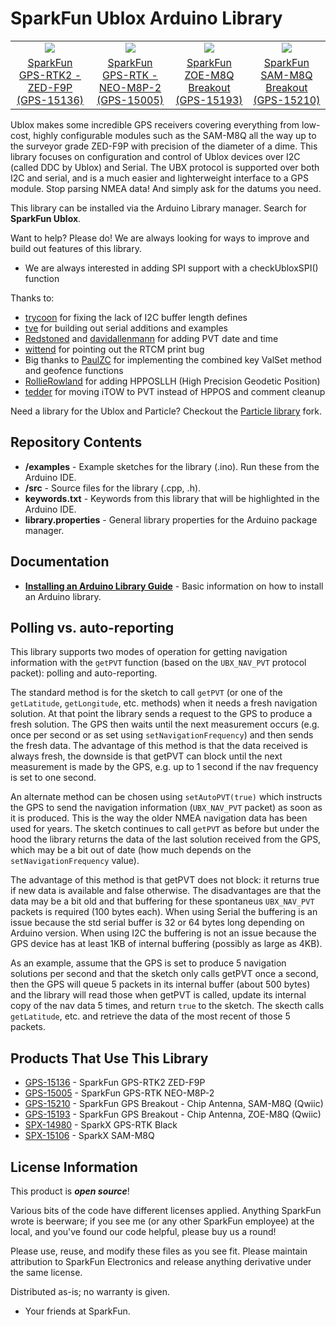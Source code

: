 SparkFun Ublox Arduino Library
===========================================================

<table class="table table-hover table-striped table-bordered">
  <tr align="center">
   <td><a href="https://www.sparkfun.com/products/15136"><img src="https://cdn.sparkfun.com//assets/parts/1/3/5/1/4/15136-SparkFun_GPS-RTK2_Board_-_ZED-F9P__Qwiic_-03.jpg"></a></td>
   <td><a href="https://www.sparkfun.com/products/15005"><img src="https://cdn.sparkfun.com//assets/parts/1/3/3/2/0/15005-SparkFun_GPS-RTK__Qwiic__-_NEO-M8P-2-00.jpg"></a></td>
   <td><a href="https://www.sparkfun.com/products/15193"><img src="https://cdn.sparkfun.com//assets/parts/1/3/6/1/4/15193-SparkFun_GPS_Breakout_-_U.FL__ZOE-M8__Qwiic_-01.jpg"></a></td>
   <td><a href="https://www.sparkfun.com/products/15210"><img src="https://cdn.sparkfun.com//assets/parts/1/3/6/4/8/15210-SparkFun_GPS_Breakout_-_Chip_Antenna__SAM-M8Q__Qwiic_-01.jpg"></a></td>
  </tr>
  <tr align="center">
    <td><a href="https://www.sparkfun.com/products/15136">SparkFun GPS-RTK2 - ZED-F9P (GPS-15136)</a></td>
    <td><a href="https://www.sparkfun.com/products/15005">SparkFun GPS-RTK - NEO-M8P-2 (GPS-15005)</a></td>
    <td><a href="https://www.sparkfun.com/products/15193">SparkFun ZOE-M8Q Breakout (GPS-15193)</a></td>
    <td><a href="https://www.sparkfun.com/products/15210">SparkFun SAM-M8Q Breakout (GPS-15210)</a></td>
  </tr>
</table>

Ublox makes some incredible GPS receivers covering everything from low-cost, highly configurable modules such as the SAM-M8Q all the way up to the surveyor grade ZED-F9P with precision of the diameter of a dime. This library focuses on configuration and control of Ublox devices over I2C (called DDC by Ublox) and Serial. The UBX protocol is supported over both I2C and serial, and is a much easier and lighterweight interface to a GPS module. Stop parsing NMEA data! And simply ask for the datums you need.

This library can be installed via the Arduino Library manager. Search for **SparkFun Ublox**.

Want to help? Please do! We are always looking for ways to improve and build out features of this library.

* We are always interested in adding SPI support with a checkUbloxSPI() function

Thanks to:

* [trycoon](https://github.com/sparkfun/SparkFun_Ublox_Arduino_Library/pull/7) for fixing the lack of I2C buffer length defines
* [tve](https://github.com/tve) for building out serial additions and examples
* [Redstoned](https://github.com/Redstoned) and [davidallenmann](https://github.com/davidallenmann) for adding PVT date and time
* [wittend](https://forum.sparkfun.com/viewtopic.php?t=49874) for pointing out the RTCM print bug
* Big thanks to [PaulZC](https://github.com/PaulZC) for implementing the combined key ValSet method and geofence functions
* [RollieRowland](https://github.com/RollieRowland) for adding HPPOSLLH (High Precision Geodetic Position)
* [tedder](https://github.com/tedder) for moving iTOW to PVT instead of HPPOS and comment cleanup

Need a library for the Ublox and Particle? Checkout the [Particle library](https://github.com/aseelye/SparkFun_Ublox_Particle_Library) fork.

Repository Contents
-------------------

* **/examples** - Example sketches for the library (.ino). Run these from the Arduino IDE. 
* **/src** - Source files for the library (.cpp, .h).
* **keywords.txt** - Keywords from this library that will be highlighted in the Arduino IDE. 
* **library.properties** - General library properties for the Arduino package manager. 

Documentation
--------------

* **[Installing an Arduino Library Guide](https://learn.sparkfun.com/tutorials/installing-an-arduino-library)** - Basic information on how to install an Arduino library.

Polling vs. auto-reporting
--------------------------

This library supports two modes of operation for getting navigation information with the `getPVT`
function (based on the `UBX_NAV_PVT` protocol packet): polling and auto-reporting.

The standard method is for the sketch to call `getPVT` (or one of the `getLatitude`, `getLongitude`,
etc. methods) when it needs a fresh navigation solution. At that point the library sends a request
to the GPS to produce a fresh solution. The GPS then waits until the next measurement occurs (e.g.
once per second or as set using `setNavigationFrequency`) and then sends the fresh data.
The advantage of this method is that the data received is always fresh, the downside is that getPVT
can block until the next measurement is made by the GPS, e.g. up to 1 second if the nav frequency is
set to one second.

An alternate method can be chosen using `setAutoPVT(true)` which instructs the GPS to send the
navigation information (`UBX_NAV_PVT` packet) as soon as it is produced. This is the way the older
NMEA navigation data has been used for years. The sketch continues to call `getPVT` as before but
under the hood the library returns the data of the last solution received from the GPS, which may be
a bit out of date (how much depends on the `setNavigationFrequency` value).

The advantage of this method is that getPVT does not block: it returns true if new data is available
and false otherwise. The disadvantages are that the data may be a bit old and that buffering for
these spontaneus `UBX_NAV_PVT` packets is required (100 bytes each). When using Serial the buffering
is an issue because the std serial buffer is 32 or 64 bytes long depending on Arduino version. When
using I2C the buffering is not an issue because the GPS device has at least 1KB of internal buffering
(possibly as large as 4KB).

As an example, assume that the GPS is set to produce 5 navigation
solutions per second and that the sketch only calls getPVT once a second, then the GPS will queue 5
packets in its internal buffer (about 500 bytes) and the library will read those when getPVT is
called, update its internal copy of the nav data 5 times, and return `true` to the sketch. The
skecth calls `getLatitude`, etc. and retrieve the data of the most recent of those 5 packets.

Products That Use This Library 
---------------------------------

* [GPS-15136](https://www.sparkfun.com/products/15136) - SparkFun GPS-RTK2 ZED-F9P
* [GPS-15005](https://www.sparkfun.com/products/15005) - SparkFun GPS-RTK NEO-M8P-2
* [GPS-15210](https://www.sparkfun.com/products/15210) - SparkFun GPS Breakout - Chip Antenna, SAM-M8Q (Qwiic)
* [GPS-15193](https://www.sparkfun.com/products/15193) - SparkFun GPS Breakout - Chip Antenna, ZOE-M8Q (Qwiic)
* [SPX-14980](https://www.sparkfun.com/products/14980) - SparkX GPS-RTK Black
* [SPX-15106](https://www.sparkfun.com/products/15106) - SparkX SAM-M8Q

License Information
-------------------

This product is _**open source**_! 

Various bits of the code have different licenses applied. Anything SparkFun wrote is beerware; if you see me (or any other SparkFun employee) at the local, and you've found our code helpful, please buy us a round!

Please use, reuse, and modify these files as you see fit. Please maintain attribution to SparkFun Electronics and release anything derivative under the same license.

Distributed as-is; no warranty is given.

- Your friends at SparkFun.

